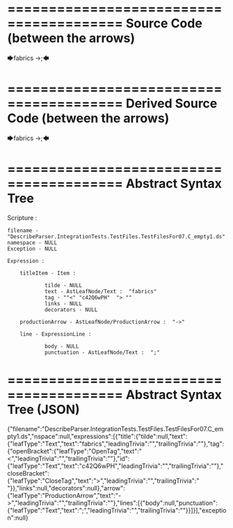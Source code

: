========================================
Source Code (between the arrows)
========================================

🡆fabrics<c42Q6wPH> ->;🡄

========================================
Derived Source Code (between the arrows)
========================================

🡆fabrics<c42Q6wPH> ->;🡄

========================================
Abstract Syntax Tree
========================================

Scripture : 

    filename - "DescribeParser.IntegrationTests.TestFiles.TestFilesFor07.C_empty1.ds"
    namespace - NULL
    Exception - NULL

    Expression : 
    
        titleItem - Item : 
            
                tilde - NULL
                text - AstLeafNode/Text :  "fabrics" 
                tag - ""<" "c42Q6wPH"  "> ""
                links - NULL
                decorators - NULL
            
        productionArrow - AstLeafNode/ProductionArrow :  "->" 
    
        line - ExpressionLine : 
            
                body - NULL
                punctuation - AstLeafNode/Text :  ";" 
            
    
========================================
Abstract Syntax Tree (JSON)
========================================

{"filename":"DescribeParser.IntegrationTests.TestFiles.TestFilesFor07.C_empty1.ds","nspace":null,"expressions":[{"title":{"tilde":null,"text":{"leafType":"Text","text":"fabrics","leadingTrivia":"","trailingTrivia":""},"tag":{"openBracket":{"leafType":"OpenTag","text":"<","leadingTrivia":"","trailingTrivia":""},"id":{"leafType":"Text","text":"c42Q6wPH","leadingTrivia":"","trailingTrivia":""},"closeBracket":{"leafType":"CloseTag","text":">","leadingTrivia":"","trailingTrivia":" "}},"links":null,"decorators":null},"arrow":{"leafType":"ProductionArrow","text":"->","leadingTrivia":"","trailingTrivia":""},"lines":[{"body":null,"punctuation":{"leafType":"Text","text":";","leadingTrivia":"","trailingTrivia":""}}]}],"exception":null}